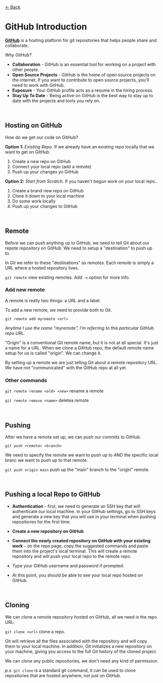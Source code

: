 [&larr; Back](./README.md)

# GitHub Introduction

[**GitHub**](https://github.com/) is a hosting platform for git repositories that helps people share and collaborate.

_Why GitHub?_

- **Collaboration** - GitHub is an essential tool for working on a project with other people.
- **Open Source Projects** - GitHub is the home of open source projects on the internet. If you want to contribute to open source projects, you'll need to work with GitHub.
- **Exposure** - Your GitHub profile acts as a resume in the hiring process.
- **Stay Up To Date** - Being active on GitHub is the best way to stay up to date with the projects and tools you rely on.

<br>

## Hosting on GitHub

How do we get our code on GitHub?

**Option 1:** _Existing Repo._ If we already have an existing repo locally that we want to get on GitHub.

1. Create a new repo on GitHub
2. Connect your local repo (add a remote)
3. Push up your changes yo GitHub

**Option 2:** _Start from Scratch._ If you haven't begun work on your local repo..

1. Create a brand new repo on GitHub
2. Clone it down to your local machine
3. Do some work locally
4. Push up your changes to GitHub

<br>

## Remote

Before we can push anything up to GitHub, we need to tell Git about our repote repository on GitHub. We need to setup a "destination" to push up to.

In Git we refer to these "destinations" as remotes. Each remote is simply a URL where a hosted repository lives.

`git remote` view existing remotes. Add `-v` option for more info.

### Add new remote

A remote is really two things: a URL and a label.

To add a new remote, we need to provide both to Git.

`git remote add myremote <url>`

_Anytime I use the name "myremote", I'm referring to this particular GitHub repo URL._

"Origin" is a conventional Git remote name, but it is not at all special. It's just a name for a URL. When we clone a GitHub repo, the default remote name setup for us is called "origin". We can change it.

By setting up a remote we are just telling Git about a remote repository URL. We have not "communicated" with the GitHub repo at all yet.

### Other commands

`git remote rename <old> <new>` rename a remote

`git remote remove <name>` deletea remote

<br>

## Pushing

After we have a remote set up, we can push our commits to GitHub.

`git push <remote> <branch>`

We need to specify the remote we want to push up to AND the specific local branc we want to push up to that remote.

`git push origin main` push up the "main" branch to the "origin" remote.

<br>

## Pushing a local Repo to GitHub

- **Authentication** - first, we need to generate an SSH key that will authenticate our local machine. In your GitHub settings, go to SSH keys and generate a new key that you will use in your terminal when pushing repositories for the first time.

- **Create a new repository on GitHub**

- **Connect the newly created repository on GitHub with your existing work** - on the repo page, copy the suggested commands and paste them into the project's local terminal. This will create a remote repository and will push your local repo to the remote repo.

- Type your GitHub username and password if prompted.

- At this point, you should be able to see your local repo hosted on GitHub.

<br>

## Cloning

We can clone a remote repository hosted on GitHub, all we need is the repo URL.

`git clone <url>` clone a repo.

Git will retrieve all the files associated with the repository and will copy them to your local machine. In addition, Git initializes a new repository on your machine, giving you access to the full Git history of the cloned project.

We can clone any public repositories, we don't need any kind of permission.

_p.s._ `git clone` is a standard git command, it can be used to clone repositories that are hosted anywhere, not just on GitHub.

<br>
